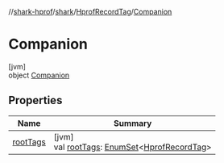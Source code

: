 //[shark-hprof](../../../../index.md)/[shark](../../index.md)/[HprofRecordTag](../index.md)/[Companion](index.md)

# Companion

[jvm]\
object [Companion](index.md)

## Properties

| Name | Summary |
|---|---|
| [rootTags](root-tags.md) | [jvm]<br>val [rootTags](root-tags.md): [EnumSet](https://docs.oracle.com/javase/8/docs/api/java/util/EnumSet.html)&lt;[HprofRecordTag](../index.md)&gt; |
